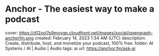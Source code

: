 # Anchor - The easiest way to make a podcast

cover: https://d12xoj7p9moygp.cloudfront.net/images/social/opengraph-anchorfm.png
created: February 14, 2023 1:34 AM (UTC)
description: Create, distribute, host, and monetize your podcast, 100% free.
folder: AI Systems / AI | Audio | Audio
tags: ai
url: https://anchor.fm/ask-ai